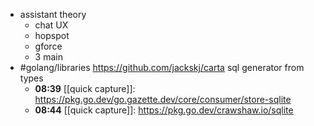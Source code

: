 - assistant theory
	- chat UX
	- hopspot
	- gforce
	- 3 main
- #golang/libraries https://github.com/jackskj/carta sql generator from types
	- **08:39** [[quick capture]]:  https://pkg.go.dev/go.gazette.dev/core/consumer/store-sqlite
	- **08:44** [[quick capture]]:  https://pkg.go.dev/crawshaw.io/sqlite